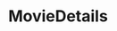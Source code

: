 ---
title: MovieDetails
crosslinks:
- moviescirclejerk
- shittymoviedetails
- movies
- IAmA
- todayilearned
- FanTheories
- zootopia
- gifs
- AskReddit
- UNBGBBIIVCHIDCTIICBG
- marvelstudios
- ZootopiaDetails
- xkcd
- bestof
- OutOfTheLoop
- autourbanbot
- MassdropBot
- books
- beetlejuicing
- startrek
---